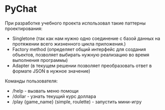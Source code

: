 # PyChat

При разработке учебного проекта использовал такие паттерны проектирования:

- Singletone (так как нам нужно одно соединение с базой данных на протяжении всего жизненного цикла приложения.)
- Factory method (определяет общий интерфейс для создания объектов, позволяет выбирать нужную реализацию во время выполнения программы)
- Adapter (в текущем решении позволяет преобразовать ответ в формате JSON в нужное значение)

Команды пользователя:
 - /help - вызвать меню помощи
 - /dollar - узнать текущий курс доллара
 - /play {game_name} (simple, roulette) - запустить мини-игру
